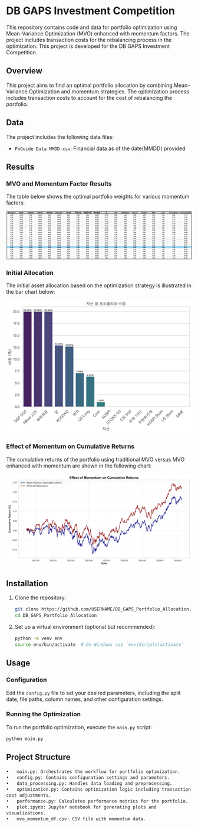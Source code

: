 # DB GAPS Investment Competition 

This repository contains code and data for portfolio optimization using Mean-Variance Optimization (MVO) enhanced with momentum factors. The project includes transaction costs for the rebalancing process in the optimization. This project is developed for the DB GAPS Investment Competition.

## Overview

This project aims to find an optimal portfolio allocation by combining Mean-Variance Optimization and momentum strategies. The optimization process includes transaction costs to account for the cost of rebalancing the portfolio.

## Data

The project includes the following data files:
- `FnGuide Data MMDD.csv`: Financial data as of the date(MMDD) provided

## Results

### MVO and Momentum Factor Results

The table below shows the optimal portfolio weights for various momentum factors:

![MVO and Momentum Factor Results](mvo_momentum_df.png)

### Initial Allocation

The initial asset allocation based on the optimization strategy is illustrated in the bar chart below:

![Initial Allocation](initial_allocation.png)

### Effect of Momentum on Cumulative Returns

The cumulative returns of the portfolio using traditional MVO versus MVO enhanced with momentum are shown in the following chart:

![Effect of Momentum on Cumulative Returns](momentum_effect.png)

## Installation

1. Clone the repository:
    ```bash
    git clone https://github.com/USERNAME/DB_GAPS_Portfolio_Allocation.git
    cd DB_GAPS_Portfolio_Allocation
    ```

2. Set up a virtual environment (optional but recommended):
    ```bash
    python -m venv env
    source env/bin/activate  # On Windows use `env\Scripts\activate`
    ```

## Usage

### Configuration

Edit the `config.py` file to set your desired parameters, including the split date, file paths, column names, and other configuration settings.

### Running the Optimization

To run the portfolio optimization, execute the `main.py` script:
```bash
python main.py
``` 

## Project Structure 
	•	main.py: Orchestrates the workflow for portfolio optimization.
	•	config.py: Contains configuration settings and parameters.
	•	data_processing.py: Handles data loading and preprocessing.
	•	optimization.py: Contains optimization logic including transaction cost adjustments.
	•	performance.py: Calculates performance metrics for the portfolio.
	•	plot.ipynb: Jupyter notebook for generating plots and visualizations.
	•	mvo_momentum_df.csv: CSV file with momentum data.